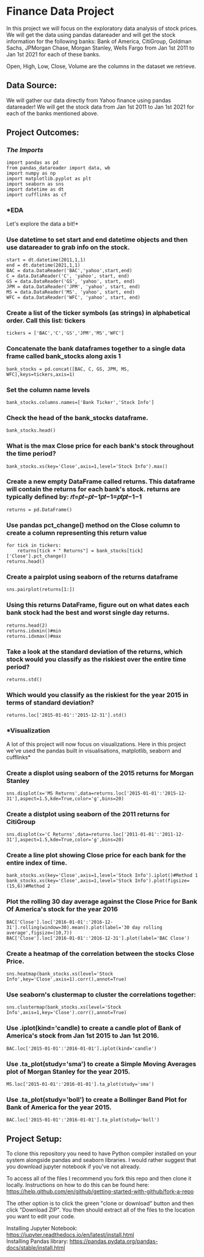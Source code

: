 # Finance Data Project
In this project we will focus on the exploratory data analysis of stock prices. We will get the data using pandas datareader and will get the stock information for the following banks: Bank of America, CitiGroup, Goldman Sachs, JPMorgan Chase, Morgan Stanley, Wells Fargo from Jan 1st 2011 to Jan 1st 2021 for each of these banks.<br>

Open, High, Low, Close, Volume are the columns in the dataset we retrieve.

## Data Source:
We will gather our data directly from Yahoo finance using pandas datareader! We will get the stock data from Jan 1st 2011 to Jan 1st 2021 for each of the banks mentioned above.

## Project Outcomes:

### *The Imports*
```
import pandas as pd
from pandas_datareader import data, wb
import numpy as np
import matplotlib.pyplot as plt
import seaborn as sns
import datetime as dt
import cufflinks as cf
```
### *EDA
Let's explore the data a bit!*

### Use datetime to set start and end datetime objects and then use datareader to grab info on the stock.
```
start = dt.datetime(2011,1,1)
end = dt.datetime(2021,1,1)
BAC = data.DataReader('BAC','yahoo',start,end)
C = data.DataReader('C', 'yahoo', start, end)
GS = data.DataReader('GS', 'yahoo', start, end)
JPM = data.DataReader('JPM', 'yahoo', start, end)
MS = data.DataReader('MS', 'yahoo', start, end)
WFC = data.DataReader('WFC', 'yahoo', start, end)
```

### Create a list of the ticker symbols (as strings) in alphabetical order. Call this list: tickers
```
tickers = ['BAC','C','GS','JPM','MS','WFC']
```

### Concatenate the bank dataframes together to a single data frame called bank_stocks along axis 1
```
bank_stocks = pd.concat([BAC, C, GS, JPM, MS, WFC],keys=tickers,axis=1)
```

### Set the column name levels
```
bank_stocks.columns.names=['Bank Ticker','Stock Info']
```

### Check the head of the bank_stocks dataframe.
```
bank_stocks.head()
```

### What is the max Close price for each bank's stock throughout the time period?
```
bank_stocks.xs(key='Close',axis=1,level='Stock Info').max()
```

### Create a new empty DataFrame called returns. This dataframe will contain the returns for each bank's stock. returns are typically defined by: 𝑟𝑡=𝑝𝑡−𝑝𝑡−1𝑝𝑡−1=𝑝𝑡𝑝𝑡−1−1
``` 
returns = pd.DataFrame()
```

### Use pandas pct_change() method on the Close column to create a column representing this return value
```
for tick in tickers:
    returns[tick + " Returns"] = bank_stocks[tick]['Close'].pct_change()
returns.head()
```

### Create a pairplot using seaborn of the returns dataframe
```
sns.pairplot(returns[1:])
```

### Using this returns DataFrame, figure out on what dates each bank stock had the best and worst single day returns.
```
returns.head(2)
returns.idxmin()#min
returns.idxmax()#max
```

### Take a look at the standard deviation of the returns, which stock would you classify as the riskiest over the entire time period?
```
returns.std()
```

### Which would you classify as the riskiest for the year 2015 in terms of standard deviation?
```
returns.loc['2015-01-01':'2015-12-31'].std()
```

### *Visualization
A lot of this project will now focus on visualizations. Here in this project we've used the pandas built in visualisations, matplotlib, seaborn and cufflinks*

### Create a displot using seaborn of the 2015 returns for Morgan Stanley
```
sns.displot(x='MS Returns',data=returns.loc['2015-01-01':'2015-12-31'],aspect=1.5,kde=True,color='g',bins=20)
```

### Create a distplot using seaborn of the 2011 returns for CitiGroup
```
sns.displot(x='C Returns',data=returns.loc['2011-01-01':'2011-12-31'],aspect=1.5,kde=True,color='g',bins=20)
```

### Create a line plot showing Close price for each bank for the entire index of time.
```
bank_stocks.xs(key='Close',axis=1,level='Stock Info').iplot()#Method 1
bank_stocks.xs(key='Close',axis=1,level='Stock Info').plot(figsize=(15,6))#Method 2
```

### Plot the rolling 30 day average against the Close Price for Bank Of America's stock for the year 2016
```
BAC['Close'].loc['2016-01-01':'2016-12-31'].rolling(window=30).mean().plot(label='30 day rolling average',figsize=(10,7))
BAC['Close'].loc['2016-01-01':'2016-12-31'].plot(label='BAC Close')
```

### Create a heatmap of the correlation between the stocks Close Price.
```
sns.heatmap(bank_stocks.xs(level='Stock Info',key='Close',axis=1).corr(),annot=True)
```

### Use seaborn's clustermap to cluster the correlations together:
```
sns.clustermap(bank_stocks.xs(level='Stock Info',axis=1,key='Close').corr(),annot=True)
```

### Use .iplot(kind='candle) to create a candle plot of Bank of America's stock from Jan 1st 2015 to Jan 1st 2016.
```
BAC.loc['2015-01-01':'2016-01-01'].iplot(kind='candle')
```

### Use .ta_plot(study='sma') to create a Simple Moving Averages plot of Morgan Stanley for the year 2015.
```
MS.loc['2015-01-01':'2016-01-01'].ta_plot(study='sma')
```

### Use .ta_plot(study='boll') to create a Bollinger Band Plot for Bank of America for the year 2015.
```
BAC.loc['2015-01-01':'2016-01-01'].ta_plot(study='boll')
```
## Project Setup:
To clone this repository you need to have Python compiler installed on your system alongside pandas and seaborn libraries. I would rather suggest that you download jupyter notebook if you've not already.

To access all of the files I recommend you fork this repo and then clone it locally. Instructions on how to do this can be found here: https://help.github.com/en/github/getting-started-with-github/fork-a-repo

The other option is to click the green "clone or download" button and then click "Download ZIP". You then should extract all of the files to the location you want to edit your code.

Installing Jupyter Notebook: https://jupyter.readthedocs.io/en/latest/install.html<br>
Installing Pandas library: https://pandas.pydata.org/pandas-docs/stable/install.html



















